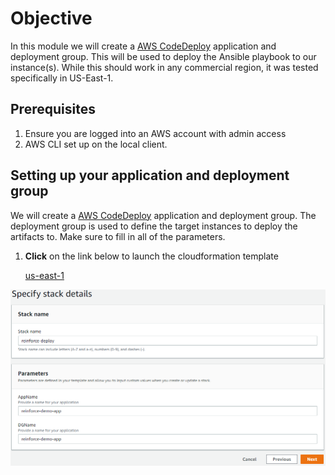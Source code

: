 # Objective
In this module we will create a <a href="https://aws.amazon.com/codedeploy/" target="_blank">AWS CodeDeploy</a> application and deployment group. This will be used to deploy the Ansible playbook to our instance(s). While this should work in any commercial region, it was tested specifically in US-East-1.

## Prerequisites

1. Ensure you are logged into an AWS account with admin access
2. AWS CLI set up on the local client.

## Setting up your application and deployment group

We will create a <a href="https://aws.amazon.com/codedeploy/" target="_blank">AWS CodeDeploy</a> application and deployment group. The deployment group is used to define the target instances to deploy the artifacts to. Make sure to fill in all of the parameters.

1. **Click** on the link below to launch the cloudformation template

    <a href="https://console.aws.amazon.com/cloudformation/home?region=us-east-1#/stacks/new?stackName=reinforce-deploy&templateURL=https://aws-reinforce-demo-grc341.s3.amazonaws.com/templates/deploy.yml" target="_blank">us-east-1</a>

![Application & Deployment Group](./images/app.PNG)